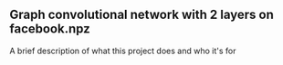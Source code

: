 
## Graph convolutional network with 2 layers on facebook.npz 

A brief description of what this project does and who it's for

